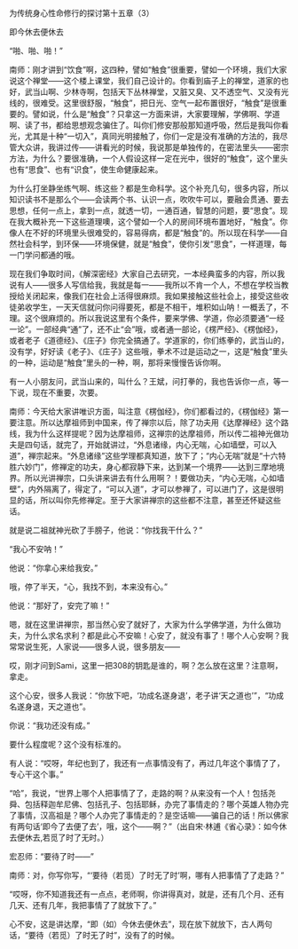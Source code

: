 为传统身心性命修行的探讨第十五章（3）

即今休去便休去

“啪、啪、啪！”

南师：刚才讲到“饮食”啊，这四种，譬如“触食”很重要，譬如一个环境，我们大家说这个禅堂——这个楼上课堂，我们自己设计的。你看到庙子上的禅堂，道家的也好，武当山啊、少林寺啊，包括天下丛林禅堂，又脏又臭、又不透空气、又没有光线的，很难受。这里很舒服，“触食”，把日光、空气一起布置很好，“触食”是很重要的。譬如说，什么是“触食”？只拿这一方面来讲，大家要理解，学佛啊、学道啊、读了书，都给思想观念骗住了。叫你们修安那般那知道呼吸，然后是我叫你看光，尤其是十种“一切入”，真同光明接触了，你们一定是没有准确的方法的，我尽管大众讲，我讲过传——讲看光的时候，我说那是单独传的，在密法里头——密宗方法，为什么？要很准确，一个人假设这样一定在光中，很好的“触食”，这个里头也有“思食”、也有“识食”，使生命健康起来。

为什么打坐静坐练气啊、练这些？都是生命科学。这个补充几句，很多内容，所以知识读书不是那么个——会读两个书、认识一点，吹吹牛可以，要融会贯通、要去思想，任何一点上，拿到一点，就透一切，一通百通，智慧的问题，要“思食”。现在我大概补充一下这些道理噢，这个譬如一个人的房间环境布置地好，“触食”。你像人在不好的环境里头很难受的，容易得病，都是“触食”的。所以现在科学——自然社会科学，到环保——环境保健，就是“触食”，使你引发“思食”，一样道理，每一门学问都通的哦。

现在我们争取时间，《解深密经》大家自己去研究，一本经典蛮多的内容，所以我说有人——很多人写信给我，我就是每一——我所以不肯一个人，不想在学校当教授给关闭起来，像我们在社会上活得很麻烦。我如果接触这些社会上，接受这些收徒弟收学生，一天天信就问你问得要死，都是不相干，堆积如山呐！一概丢了，不理。这个很麻烦的。所以我说这里有个条件，要来学佛、学道，你必须要通“一经一论”。一部经典“通”了，还不止“会”哦，或者通一部论，《楞严经》、《楞伽经》，或者老子《道德经》、《庄子》你完全搞通了。学道家的，你们练拳的，武当山的，没有学，好好读《老子》、《庄子》这些哦，拳术不过是运动之一，这是“触食”里头的一种，运动是“触食”里头的一种，啊，那将来慢慢告诉你啊。

有一人小朋友问，武当山来的，叫什么？王斌，问打拳的，我也告诉你一点，等一下说，现在不重要，次要。

南师：今天给大家讲唯识方面，叫注意《楞伽经》，你们都看过的，《楞伽经》第一要注意。所以达摩祖师到中国来，传了禅宗以后，除了功夫用《达摩禅经》这个路线，我为什么这样提呢？因为达摩祖师，这禅宗的达摩祖师，所以传二祖神光做功夫是四句话，就完了，开始就讲过，“外息诸缘，内心无喘，心如墙壁，可以入道”，禅宗起来。“外息诸缘”这些学理都真知道，放下了；“内心无喘”就是“十六特胜六妙门”，修禅定的功夫，身心都寂静下来，达到某一个境界——达到三摩地境界。所以光讲禅宗，口头讲来讲去有什么用啊？！要做功夫，“内心无喘，心如墙壁”，内外隔离了，得定了，“可以入道”，才可以参禅了，可以进门了，这是很明显的话，所以叫你先修禅定。至于大家讲禅宗的这些都不注意，甚至还怀疑这些话。

就是说二祖就神光砍了手膀子，他说：“你找我干什么？”

“我心不安呐！”

他说：“你拿心来给我安。”

哦，停了半天，“心，我找不到，本来没有心。”

他说：“那好了，安完了嘛！”

嗯，就在这里讲禅宗，那当然心安了就好了，大家为什么学佛学道，为什么做功夫，为什么求名求利？都是此心不安嘛！心安了，就没有事了！哪个人心安啊？我常常说生死，人家说——很多人说，很多朋友——

哎，刚才问到Sami，这里一把308的钥匙是谁的，啊？怎么放在这里？注意啊，拿走。

这个心安，很多人我说：“你放下吧，‘功成名遂身退’，老子讲‘天之道也’”，“功成名遂身退，天之道也”。

你说：“我功还没有成。”

要什么程度呢？这个没有标准的。

有人说：“哎呀，年纪也到了，我还有一点事情没有了，再过几年这个事情了了，专心干这个事。”

“哈”，我说，“世界上哪个人把事情了了，走路的啊？从来没有一个人！包括尧舜、包括释迦牟尼佛、包括孔子、包括耶稣，办完了事情走的？哪个英雄人物办完了事情，汉高祖是？哪个人办完了事情走的？是空话嘛——骗自己的话！所以佛家有两句话‘即今了去便了去’，哦，这个——啊？”（出自宋·林逋《省心录》：如今休去便休去,若觅了时了无时。）

宏忍师：“要待了时——”

南师：对，你写你写，“‘要待（若觅）了时无了时’啊，哪有人把事情了了走路？”

“哎呀，你不知道我还有一点点，老师啊，你讲得真对，就是，还有几个月、还有几天、还有几年，我把事情了了就放下了。”

心不安，这是讲达摩，“即（如）今休去便休去”，现在放下就放下，古人两句话，“要待（若觅）了时无了时”，没有了的时候。


